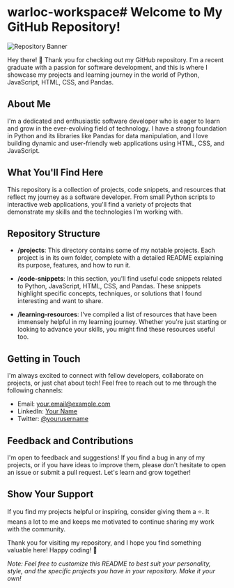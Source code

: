 # warloc-workspace# Welcome to My GitHub Repository!

![Repository Banner](link-to-your-banner-image)

Hey there! 👋 Thank you for checking out my GitHub repository. I'm a recent graduate with a passion for software development, and this is where I showcase my projects and learning journey in the world of Python, JavaScript, HTML, CSS, and Pandas. 

## About Me

I'm a dedicated and enthusiastic software developer who is eager to learn and grow in the ever-evolving field of technology. I have a strong foundation in Python and its libraries like Pandas for data manipulation, and I love building dynamic and user-friendly web applications using HTML, CSS, and JavaScript.

## What You'll Find Here

This repository is a collection of projects, code snippets, and resources that reflect my journey as a software developer. From small Python scripts to interactive web applications, you'll find a variety of projects that demonstrate my skills and the technologies I'm working with.

## Repository Structure

- **/projects**: This directory contains some of my notable projects. Each project is in its own folder, complete with a detailed README explaining its purpose, features, and how to run it.

- **/code-snippets**: In this section, you'll find useful code snippets related to Python, JavaScript, HTML, CSS, and Pandas. These snippets highlight specific concepts, techniques, or solutions that I found interesting and want to share.

- **/learning-resources**: I've compiled a list of resources that have been immensely helpful in my learning journey. Whether you're just starting or looking to advance your skills, you might find these resources useful too.

## Getting in Touch

I'm always excited to connect with fellow developers, collaborate on projects, or just chat about tech! Feel free to reach out to me through the following channels:

- Email: [your.email@example.com](mailto:your.email@example.com)
- LinkedIn: [Your Name](https://www.linkedin.com/in/yourusername)
- Twitter: [@yourusername](https://twitter.com/yourusername)

## Feedback and Contributions

I'm open to feedback and suggestions! If you find a bug in any of my projects, or if you have ideas to improve them, please don't hesitate to open an issue or submit a pull request. Let's learn and grow together!

## Show Your Support

If you find my projects helpful or inspiring, consider giving them a ⭐️. It means a lot to me and keeps me motivated to continue sharing my work with the community.

Thank you for visiting my repository, and I hope you find something valuable here! Happy coding! 🚀

*Note: Feel free to customize this README to best suit your personality, style, and the specific projects you have in your repository. Make it your own!*
